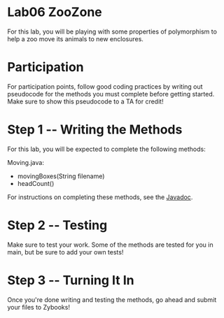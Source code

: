 # Lab06 ZooZone 
For this lab, you will be playing with some properties of polymorphism to help a zoo move its animals to new enclosures.

# Participation
For participation points, follow good coding practices by writing out pseudocode for the methods you must complete before getting started. Make sure to show this pseudocode to a TA for credit!

# Step 1 -- Writing the Methods
For this lab, you will be expected to complete the following methods:

Moving.java:
  - movingBoxes(String filename)
  - headCount()

For instructions on completing these methods, see the [Javadoc](https://csu-compsci-cs163-4.github.io/Lab13ZooZone/).

# Step 2 -- Testing
Make sure to test your work. Some of the methods are tested for you in main, but be sure to add your own tests!

# Step 3 -- Turning It In
Once you're done writing and testing the methods, go ahead and submit your files to Zybooks!
